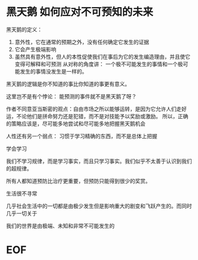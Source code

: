 # 黑天鹅 如何应对不可预知的未来


黑天鹅的定义：
1. 意外性，它在通常的预期之外，没有任何确定它发生的证据
2. 它会产生极端影响
3. 虽然具有意外性，但人的本性促使我们在事后为它的发生编造理由，并且使它变得可解释和可预测
从对称的角度讲：
一个极不可能发生的事情和一个极可能发生的事情没发生是一样的。

黑天鹅的逻辑是你不知道的事比你知道的事更有意义。

这里岂不是有个悖论： 能预测的事件就不是黑天鹅了呀？

作者不同意亚当斯密的观点：自由市场之所以能够运转，是因为它允许人们走好运，不论他们是拼命努力还是犯错，而不是对技能予以奖励或激励。
所以，正确的策略应该是，尽可能多地尝试和尽可能多地把握黑天鹅机会

人性还有另一个弱点： 习惯于学习精确的东西，而不是总体上把握

学会学习

我们不学习规律，而是学习事实，而且只学习事实。我们似乎不太善于认识到我们的超规律。

所有人都知道预防比治疗更重要，但预防只能得到很少的奖赏。

生活很不寻常

几乎社会生活中的一切都是由极少发生但是影响重大的剧变和飞跃产生的。而同时几乎一切关于

我们的世界是由极端、未知和非常不可能发生的


# EOF